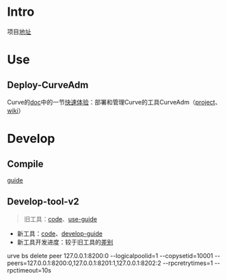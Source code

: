 # Intro
项目[地址](https://github.com/opencurve/curve)
# Use
## Deploy-CurveAdm
Curve的[doc](https://github.com/opencurve/curve/blob/master/README_cn.md)中的一节[快速体验](https://github.com/opencurve/curve/blob/master/README_cn.md#curvebs-%E5%BF%AB%E9%80%9F%E4%BD%93%E9%AA%8C)：部署和管理Curve的工具CurveAdm（[project](https://github.com/opencurve/curveadm)、[wiki](https://github.com/opencurve/curveadm/wiki)）
# Develop
## Compile
[guide](https://github.com/opencurve/curve/blob/869d29972bf677fef4f745c1d14be419376f1bce/docs/cn/build_and_run.md)
## Develop-tool-v2
>旧工具：[code](https://github.com/opencurve/curve/tree/master/src/tools)、[use-guide](https://github.com/opencurve/curve/blob/master/docs/cn/curve_ops_tool.md)  

+ 新工具：[code](https://github.com/opencurve/curve/tree/master/tools-v2)、[develop-guide](https://github.com/opencurve/curve/blob/master/tools-v2/docs/zh/develop.md)
+ 新工具开发进度：较于旧工具的[差别](https://github.com/opencurve/curve/tree/master/tools-v2#curve-bs)



urve bs delete peer 127.0.0.1:8200:0 --logicalpoolid=1 --copysetid=10001 --peers=127.0.0.1:8200:0,127.0.0.1:8201:1,127.0.0.1:8202:2 --rpcretrytimes=1 --rpctimeout=10s